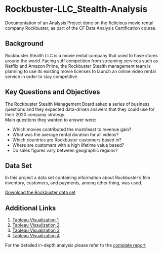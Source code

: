 # Rockbuster-LLC_Stealth-Analysis
Documentation of an Analysis Project done on the ficticious movie rental company Rockbuster, as part of the CF Data Analysis Certification course.

## Background
Rockbuster Stealth LLC is a movie rental company that used to have stores around the
world. Facing stiff competition from streaming services such as Netflix and Amazon Prime,
the Rockbuster Stealth management team is planning to use its existing movie licenses to
launch an online video rental service in order to stay competitive.

## Key Questions and Objectives
The Rockbuster Stealth Management Board asked a series of business questions and
they expected data-driven answers that they could use for their 2020 company strategy.  
Main questions they wanted to answer were:

  - Which movies contributed the most/least to revenue gain?
  - What was the average rental duration for all videos?
  - Which countries are Rockbuster customers based in?
  - Where are customers with a high lifetime value based?
  - Do sales figures vary between geographic regions?

## Data Set
In this project a data set containing information about Rockbuster’s
film inventory, customers, and payments, among other thing, was used.

[Download the Rockbuster data set](http://www.postgresqltutorial.com/wp-content/uploads/2019/05/dvdrental.zip)

## Additional Links
1. [Tableau Visualization 1](https://public.tableau.com/app/profile/diana.alatriste/viz/Rockbuster_TotalRevenuebyRegion/Continent)
2. [Tableau Visaulization 2](https://public.tableau.com/app/profile/diana.alatriste/viz/Rockbuster_Top10cities/Sheet1)
3. [Tableau Visualization 3](https://public.tableau.com/app/profile/diana.alatriste/viz/Top10movies_16884123785960/Sheet1)
4. [Tableau Visualization 4](https://public.tableau.com/app/profile/diana.alatriste/viz/Rockbustercustomerrevenueanalysis/Sheet1)




For the detailed in-depth analysis please refer to the [complete report](https://github.com/dialgo25/CF-Rockbuster-LLC_Stealth-Analysis/blob/main/Final%20Deliverables/Rockbuster%20Presentation_Data%20Analysis.pdf) 
